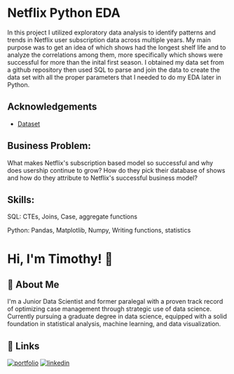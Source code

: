 
# Netflix Python EDA

In this project I utilized exploratory data analysis to identify patterns and trends in Netflix user subscription data across multiple
years. My main purpose was to get an idea of which shows had the longest shelf life and to analyze the correlations among them, more specifically which shows were successful for more than the inital first season. I obtained my data set from a github repository then used SQL to parse and join the data to create the data set with all the proper parameters that I needed to do my EDA later in Python.


## Acknowledgements

 - [Dataset](https://github.com/timmy11803/Netflix-EDA-Python-Project/blob/81887e3372fee8b26eb73fe6cd89c100f630aa7b/netflix_titles.csv)

## Business Problem:

What makes Netflix's subscription based model so successful and why does usership continue to grow? How do they pick their database of shows and how do they attribute to Netflix's successful business model?

## Skills:

SQL: CTEs, Joins, Case, aggregate functions

Python: Pandas, Matplotlib, Numpy, Writing functions, statistics

# Hi, I'm Timothy! 👋


## 🚀 About Me
I'm a Junior Data Scientist and former
paralegal with a proven track record
of optimizing case management
through strategic use of data science.
Currently pursuing a graduate degree
in data science, equipped with a solid
foundation in statistical analysis,
machine learning, and data
visualization.


## 🔗 Links
[![portfolio](https://img.shields.io/badge/my_portfolio-000?style=for-the-badge&logo=ko-fi&logoColor=white)](https://github.com/timmy11803)
[![linkedin](https://img.shields.io/badge/linkedin-0A66C2?style=for-the-badge&logo=linkedin&logoColor=white)](https://www.linkedin.com/in/timothy-b-906982319/)

